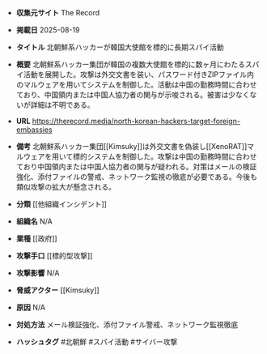 - **収集元サイト**
The Record

- **掲載日**
2025-08-19

- **タイトル**
北朝鮮系ハッカーが韓国大使館を標的に長期スパイ活動

- **概要**
北朝鮮系ハッカー集団が韓国の複数大使館を標的に数ヶ月にわたるスパイ活動を展開した。攻撃は外交文書を装い、パスワード付きZIPファイル内のマルウェアを用いてシステムを制御した。活動は中国の勤務時間に合わせており、中国領内または中国人協力者の関与が示唆される。被害は少なくないが詳細は不明である。

- **URL**
https://therecord.media/north-korean-hackers-target-foreign-embassies

- **備考**
北朝鮮系ハッカー集団[[Kimsuky]]は外交文書を偽装し[[XenoRAT]]マルウェアを用いて標的システムを制御した。攻撃は中国の勤務時間に合わせており中国領内または中国人協力者の関与が疑われる。対策はメールの検証強化、添付ファイルの警戒、ネットワーク監視の徹底が必要である。今後も類似攻撃の拡大が懸念される。

- **分類**
[[他組織インシデント]]

- **組織名**
N/A

- **業種**
[[政府]]

- **攻撃手口**
[[標的型攻撃]]

- **攻撃影響**
N/A

- **脅威アクター**
[[Kimsuky]]

- **原因**
N/A

- **対処方法**
メール検証強化、添付ファイル警戒、ネットワーク監視徹底

- **ハッシュタグ**
#北朝鮮 #スパイ活動 #サイバー攻撃
